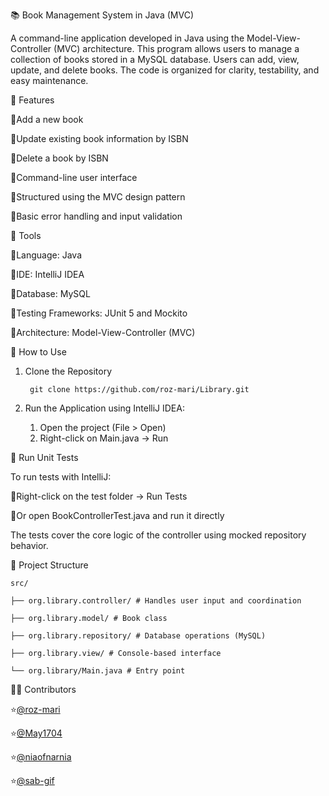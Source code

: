 📚 Book Management System in Java (MVC)

A command-line application developed in Java using the Model-View-Controller (MVC) architecture. This program allows users to manage a collection of books stored in a MySQL database. Users can add, view, update, and delete books. The code is organized for clarity, testability, and easy maintenance.

📌 Features

🔸Add a new book

🔸Update existing book information by ISBN

🔸Delete a book by ISBN

🔸Command-line user interface

🔸Structured using the MVC design pattern

🔸Basic error handling and input validation

🚀 Tools

🔹Language: Java

🔹IDE: IntelliJ IDEA

🔹Database: MySQL

🔹Testing Frameworks: JUnit 5 and Mockito

🔹Architecture: Model-View-Controller (MVC)

🧠 How to Use

1. Clone the Repository

        git clone https://github.com/roz-mari/Library.git

2. Run the Application using IntelliJ IDEA:

   1. Open the project (File > Open)
   2. Right-click on Main.java → Run

🧪 Run Unit Tests

To run tests with IntelliJ:

🔸Right-click on the test folder → Run Tests

🔹Or open BookControllerTest.java and run it directly

The tests cover the core logic of the controller using mocked repository behavior.

📁 Project Structure

    src/

    ├── org.library.controller/ # Handles user input and coordination

    ├── org.library.model/ # Book class

    ├── org.library.repository/ # Database operations (MySQL)

    ├── org.library.view/ # Console-based interface

    └── org.library/Main.java # Entry point

👩‍💻 Contributors

⭐[@roz-mari](https://github.com/roz-mari)

⭐[@May1704](https://github.com/May1704)

⭐[@niaofnarnia](https://github.com/niaofnarnia)

⭐[@sab-gif](https://github.com/sab-gif)